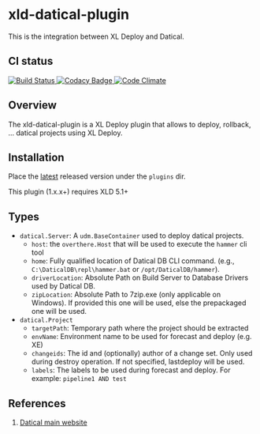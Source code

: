 # xld-datical-plugin

This is the integration between XL Deploy and Datical.

## CI status ##

[![Build Status][xld-datical-travis-image] ][xld-datical-travis-url]
[![Codacy Badge][xld-datical-codacy-image] ][xld-datical-codacy-url]
[![Code Climate][xld-datical-code-climate-image] ][xld-datical-code-climate-url]

[xld-datical-travis-image]: https://travis-ci.org/xebialabs-community/xld-datical-plugin.svg?branch=master
[xld-datical-travis-url]: https://travis-ci.org/xebialabs-community/xld-datical-plugin
[xld-datical-codacy-image]: https://api.codacy.com/project/badge/Grade/7e66235d52e3447c890c7c2e0ea9edb4
[xld-datical-codacy-url]: https://www.codacy.com/app/joris-dewinne/xld-datical-plugin
[xld-datical-code-climate-image]: https://codeclimate.com/github/xebialabs-community/xld-datical-plugin/badges/gpa.svg
[xld-datical-code-climate-url]: https://codeclimate.com/github/xebialabs-community/xld-datical-plugin


## Overview ##

The xld-datical-plugin is a XL Deploy plugin that allows to deploy, rollback, ... datical projects using XL Deploy.

## Installation ##

Place the [latest](https://github.com/xebialabs-community/xld-datical-plugin/releases) released version under the `plugins` dir.

This plugin (1.x.x+) requires XLD 5.1+

## Types ##

+ `datical.Server`: A `udm.BaseContainer` used to deploy datical projects.
    + `host`: the `overthere.Host` that will be used to execute the `hammer` cli tool
    + `home`: Fully qualified location of Datical DB CLI command. (e.g., `C:\DaticalDB\repl\hammer.bat` or `/opt/DaticalDB/hammer`).
    + `driverLocation`: Absolute Path on Build Server to Database Drivers used by Datical DB.
    + `zipLocation`: Absolute Path to 7zip.exe (only applicable on Windows). If provided this one will be used, else the prepackaged one will be used.
+ `datical.Project`
    + `targetPath`: Temporary path where the project should be extracted
    + `envName`: Environment name to be used for forecast and deploy (e.g. XE)
    + `changeids`: The id and (optionally) author of a change set. Only used during destroy operation. If not specified, lastdeploy will be used.
    + `labels`:  The labels to be used during forecast and deploy. For example: `pipeline1 AND test`

## References ##
1. [Datical main website](http://www.datical.com/)




